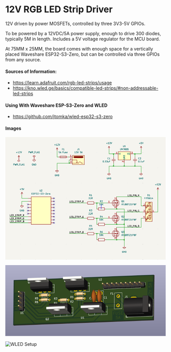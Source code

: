 # 12V RGB LED Strip Driver

12V driven by power MOSFETs, controlled by three 3V3-5V GPIOs.

To be powered by a 12VDC/5A power supply, enough to drive 300 diodes,
typically 5M in length. Includes a 5V voltage regulator for the MCU
board.

At 75MM x 25MM, the board comes with enough space for a vertically
placed Waveshare ESP32-S3-Zero, but can be controlled via three GPIOs
from any source.

#### Sources of Information:

* https://learn.adafruit.com/rgb-led-strips/usage
* https://kno.wled.ge/basics/compatible-led-strips/#non-addressable-led-strips

#### Using With Waveshare ESP-S3-Zero and WLED

* https://github.com/jtomka/wled-esp32-s3-zero

#### Images

![Schematic](/schematic.png)

![Board 3D](/board-3d.png)

![WLED Setup](/wled.jpg)

